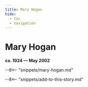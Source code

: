 ```yaml
---
title: Mary Hogan
hide:
  - toc
  - navigation 
---
```


# Mary Hogan

**ca. 1924 — May 2002**

--8<-- "snippets/mary-hogan.md"

--8<-- "snippets/add-to-this-story.md"